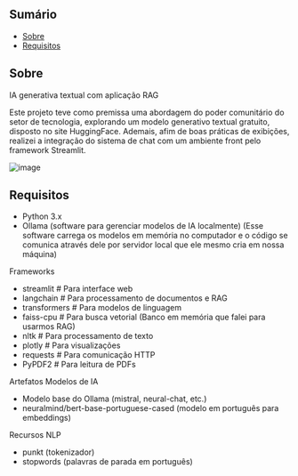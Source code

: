 ## Sumário

- [Sobre](#Sobre)
- [Requisitos](#Requisitos)

## Sobre
IA generativa textual com aplicação RAG

Este projeto teve como premissa uma abordagem do poder comunitário do setor de tecnologia, explorando um modelo generativo textual gratuito, disposto no site HuggingFace. Ademais, afim de boas práticas de exibições, realizei a integração do sistema de chat com um ambiente front pelo framework Streamlit.  

![image](https://github.com/user-attachments/assets/13a8bbb8-1260-459b-afe8-11d3766f4f2f)

## Requisitos
- Python 3.x 
- Ollama (software para gerenciar modelos de IA localmente) (Esse software carrega os modelos em memória no computador e o código se comunica através dele por servidor local que ele mesmo cria em nossa máquina)

Frameworks
- streamlit        # Para interface web
- langchain       # Para processamento de documentos e RAG
- transformers    # Para modelos de linguagem
- faiss-cpu      # Para busca vetorial (Banco em memória que falei para usarmos RAG)
- nltk           # Para processamento de texto
- plotly         # Para visualizações
- requests       # Para comunicação HTTP
- PyPDF2         # Para leitura de PDFs

Artefatos
Modelos de IA
  - Modelo base do Ollama (mistral, neural-chat, etc.)
  - neuralmind/bert-base-portuguese-cased (modelo em português para embeddings)

Recursos NLP
  - punkt (tokenizador)
  - stopwords (palavras de parada em português)
